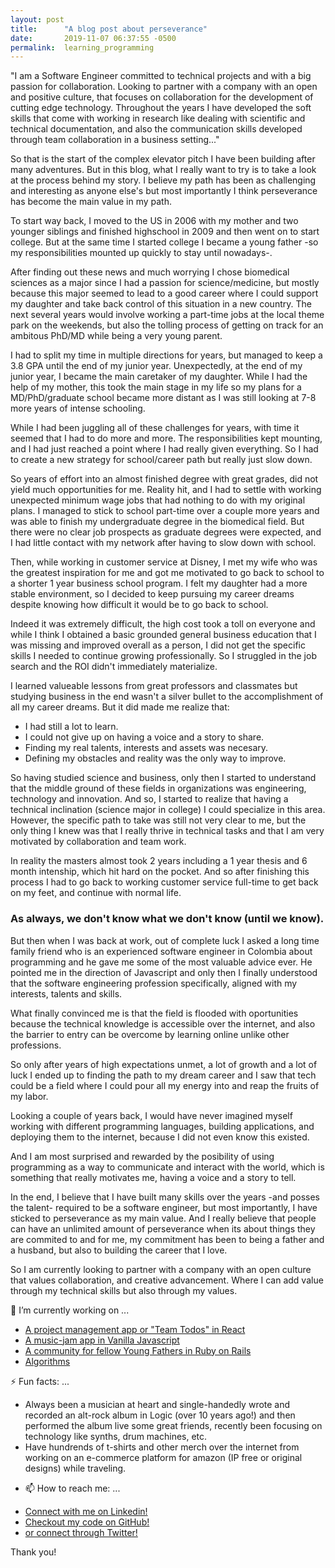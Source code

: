 ```yaml
---
layout: post
title:      "A blog post about perseverance"
date:       2019-11-07 06:37:55 -0500
permalink:  learning_programming
---
```


"I am a Software Engineer committed to technical projects and with a big passion for collaboration. Looking to partner with a company with an open and positive culture, that focuses on collaboration for the development of cutting edge technology. Throughout the years I have developed the soft skills that come with working in research like dealing with scientific and technical documentation, and also the communication skills developed through team collaboration in a business setting..."

So that is the start of the complex elevator pitch I have been building after many adventures. But in this blog, what I really want to try is to take a look at the process behind my story. I believe my path has been as challenging and interesting as anyone else's but most importantly I think perseverance has become the main value in my path.

To start way back, I moved to the US in 2006 with my mother and two younger siblings and finished highschool in 2009 and then went on to start college. But at the same time I started college I became a young father -so my responsibilities mounted up quickly to stay until nowadays-. 

After finding out these news and much worrying I chose biomedical sciences as a major since I had a passion for science/medicine, but mostly because this major seemed to lead to a good career where I could support my daughter and take back control of this situation in a new country. The next several years would involve working a part-time jobs at the local theme park on the weekends, but also the tolling process of getting on track for an ambitous PhD/MD while being a very young parent.

I had to split my time in multiple directions for years, but managed to keep a 3.8 GPA until the end of my junior year. Unexpectedly, at the end of my junior year, I became the main caretaker of my daughter. While I had the help of my mother, this took the main stage in my life so my plans for a MD/PhD/graduate school became more distant as I was still looking at 7-8 more years of intense schooling.

While I had been juggling all of these challenges for years, with time it seemed that I had to do more and more. The responsibilities kept mounting, and I had just reached a point where I had really given everything. So I had to create a new strategy for school/career path but really just slow down.

So years of effort into an almost finished degree with great grades, did not yield much opportunities for me. Reality hit, and I had to settle with working unexpected minimum wage jobs that had nothing to do with my original plans. I managed to stick to school part-time over a couple more years and was able to finish my undergraduate degree in the biomedical field. But there were no clear job prospects as graduate degrees were expected, and I had little contact with my network after having to slow down with school.

Then, while working in customer service at Disney, I met my wife who was the greatest inspiration for me and got me motivated to go back to school to a shorter 1 year business school program. I felt my daughter had a more stable environment, so I decided to keep pursuing my career dreams despite knowing how difficult it would be to go back to school. 

Indeed it was extremely difficult, the high cost took a toll on everyone and while I think I obtained a basic grounded general business education that I was missing and improved overall as a person, I did not get the specific skills I needed to continue growing professionally. So I struggled in the job search and the ROI didn't immediately materialize. 

I learned valueable lessons from great professors and classmates but studying business in the end wasn't a silver bullet to the accomplishment of all my career dreams. But it did made me realize that: 

* I had still a lot to learn.
* I could not give up on having a voice and a story to share.
* Finding my real talents, interests and assets was necesary.
* Defining my obstacles and reality was the only way to improve.

So having studied science and business, only then I started to understand that the middle ground of these fields in organizations was engineering, technology and innovation. And so, I started to realize that having a technical inclination (science major in college) I could specialize in this area. However, the specific path to take was still not very clear to me, but the only thing I knew was that I really thrive in technical tasks and that I am very motivated by collaboration and team work.

In reality the masters almost took 2 years including a 1 year thesis and 6 month intenship, which hit hard on the pocket. And so after finishing this process I had to go back to working customer service full-time to get back on my feet, and continue with normal life.

### As always, we don't know what we don't know (until we know).

But then when I was back at work, out of complete luck I asked a long time family friend who is an experienced software engineer in Colombia about programming and he gave me some of the most valuable advice ever. He pointed me in the direction of Javascript and only then I finally understood that the software engineering profession specifically, aligned with my interests, talents and skills. 

What finally convinced me is that the field is flooded with oportunities because the technical knowledge is accessible over the internet, and also the barrier to entry can be overcome by learning online unlike other professions. 

So only after years of high expectations unmet, a lot of growth and a lot of luck I ended up to finding the path to my dream career and I saw that tech could be a field where I could pour all my energy into and reap the fruits of my labor.

Looking a couple of years back, I would have never imagined myself working with different programming languages, building applications, and deploying them to the internet, because I did not even know this existed.

And I am most surprised and rewarded by the posibility of using programming as a way to communicate and interact with the world, which is something that really motivates me, having a voice and a story to tell.

In the end, I believe that I have built many skills over the years -and posses the talent- required to be a software engineer, but most importantly, I have sticked to perseverance as my main value. And I really believe that people can have an unlimited amount of perseverance when its about things they are commited to and for me, my commitment has been to being a father and a husband, but also to building the career that I love. 

So I am currently looking to partner with a company with an open culture that values collaboration, and creative advancement. Where I can add value through my technical skills but also through my values.

🔭 I’m currently working on ...
* [A project management app or "Team Todos" in React](https://santiagosalazarpavajeau.github.io/react-projects/#/projects)
* [A music-jam app in Vanilla Javascript](https://santiagosalazarpavajeau.github.io/chords_beats_frontend/)
* [A community for fellow Young Fathers in Ruby on Rails](https://pure-island-81017.herokuapp.com/)
* [Algorithms](https://github.com/SantiagoSalazarPavajeau/coding_challenges)


⚡ Fun facts: ...
* Always been a musician at heart and single-handedly wrote and recorded an alt-rock album in Logic (over 10 years ago!) and then performed the album live some great friends, recently been focusing on technology like synths, drum machines, etc.
* Have hundrends of t-shirts and other merch over the internet from working on an e-commerce platform for amazon (IP free or original designs) while traveling.

- 📫 How to reach me: ...
* [Connect with me on Linkedin!](https://www.linkedin.com/in/santiago-salazar-pavajeau)
* [Checkout my code on GitHub!](https://github.com/SantiagoSalazarPavajeau)
* [or connect through Twitter!](https://twitter.com/santispavajeau)

Thank you!
